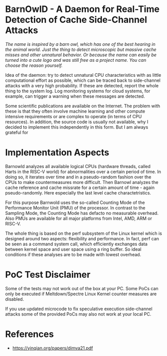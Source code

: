 # BarnOwlD - A Daemon for Real-Time Detection of Cache Side-Channel Attacks

*The name is inspired by a barn owl, which has one of the best hearing in the
animal world. Just the thing to detect microscopic but massive cache misses and
other unnatural behavior.  Or because the name can easily be turned into a cute
logo and was still free as a project name. You can choose the reason yourself.*

Idea of the daemon: try to detect unnatural CPU characteristics with as little
computational effort as possible, which can be traced back to side-channel
attacks with a very high probability. If these are detected, report the whole
thing to the system log. Log monitoring systems for cloud systems, for example,
can trigger a warning when these messages are detected.

Some scientific publications are available on the Internet. The problem with
these is that they often involve machine learning and other compute intensive
requirements or are complex to operate (in terms of CPU resources). In
addition, the source code is usually not available, why I decided to implement
this independently in this form. But I am always grateful for

# Implementation Aspects

Barnowld analyzes all available logical CPUs (hardware threads, called Harts in
the RISC-V world) for abnormalities over a certain period of time. In doing so,
it iterates over time and in a pseudo-random fashion over the CPUs to make
countermeasures more difficult. Then Barnowl analyzes the cache reference and
cache missrate for a certain amount of time - again pseudo-randomly. Here
especially the last level cache charactetristics.

For this purpose Barnwold uses the so-called Counting Mode of the Performance
Monitor Unit (PMU) of the processor. In contrast to the Sampling Mode, the
Counting Mode has defacto no measurable overhead. Also PMUs are available for
all major platforms from Intel, AMD, ARM or RISC-V.

The whole thing is based on the perf subsystem of the Linux kernel which is
designed around two aspects: flexibility and performance. In fact, perf can be
seen as a command system call, which efficiently exchanges data between kernel
space and user space using a ring buffer. So ideal conditions if these analyses
are to be made with lowest overhead.

# PoC Test Disclaimer

Some of the tests may not work out of the box at your PC. Some PoCs can only be
executed if Meltdown/Spectre Linux Kernel counter measures are disabled.

If you use updated microcode to fix speculative execution side-channel attacks
some of the provided PoCs may also not work at your local PC.


# References

- https://yinqian.org/papers/dimva21.pdf
